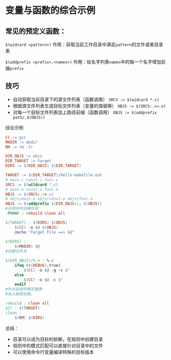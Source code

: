 # 变量与函数的综合示例

## 常见的预定义函数：
`$(widcard <pattern>)`
作用：获取当前工作目录中满足`pattern`的文件或者目录表

`$(addprefix <prefix>,<names>)`
作用：给名字列表`names`中的每一个名字增加前缀`prefix`

## 技巧
* 自动获取当前目录下的源文件列表（函数调用）
  `SRCS := $(widcard *.c)`
* 根据源文件列表生成目标文件列表（变量的值替换）
  `OBJS := $(SRCS:.c=.o)`
* 对每一个目标文件列表加上路径前缀（函数调用）
  `OBJS := $(addprefix path/,$(OBJS))`

综合示例
```makefile
CC := gcc
MKDIR := mkdir
RM := rm -fr

DIR_OBJS := objs
DIR_TARGET := target
DIRS := $(DIR_OBJS) $(DIR_TARGET)

TARGET := $(DIR_TARGET)/hello-makefile.out
# main.c const.c func.c
SRCS := $(wildcard *.c)
# main.o const.o func.o
OBJS := $(SRCS:.c=.o)
# objs/main.o objs/const.o objs/func.o
OBJS := $(addprefix $(DIR_OBJS)/, $(OBJS))
#在规则中创建目录
.PHONY : rebuild clean all

$(TARGET) : $(DIRS) $(OBJS)
	$(CC) -o $@ $(OBJS)
	@echo "Target File ==> $@"
	
$(DIRS) :
	$(MKDIR) $@
#创建文件夹

$(DIR_OBJS)/%.o : %.c
    ifeq ($(DEBUG),true)
		$(CC) -o $@ -g -c $^ 
    else   
		$(CC) -o $@ -c $^
    endif
#针对目录的模式替换
#加入路径前缀，	

rebuild : clean all
all : $(TARGET)
clean :
	$(RM) $(DIRS)
```
总结：
* 目录可以成为目标的依赖，在规则中创建目录
* 规则中的模式匹配可以直接针对目录中的文件
* 可以使用命令行变量编译特殊的目标版本